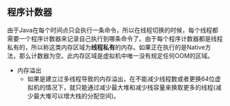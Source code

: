 ## 程序计数器
由于Java在每个时间点只会执行一条命令，所以在线程切换的时候，每个线程都需要一个程序计数器来记录自己执行到哪条命令了。由于每个程序计数器都是线程私有的，所以称这类内存区域为**线程私有**的内存。如果正在执行的是Native方法，那么计数器为空。此内存区域是虚拟机中唯一没有规定任何OOM的区域。



- 内存溢出
  - 如果是建立过多线程导致的内存溢出，在不能减少线程数或者更换64位虚
    拟机的情况下，就只能通过减少最大堆和减少栈容量来换取更多的线程(减少最大堆可以增大栈的分配空间)。
   